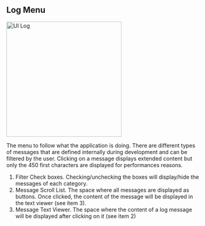 ## Log Menu

<img src="../../../resources/images/ui/1x/ui_log.png" alt="UI Log" style="height: 300px;"/>

The menu to follow what the application is doing. There are different types of messages that are defined internally during development and can be filtered by the user. Clicking on a message displays extended content but only the 450 first characters are displayed for performances reasons.

1. Filter Check boxes. Checking/unchecking the boxes will display/hide the messages of each category.
2. Message Scroll List. The space where all messages are displayed as buttons. Once clicked, the content of the message will be displayed in the text viewer (see item 3).
3. Message Text Viewer. The space where the content of a log message will be displayed after clicking on it (see item 2)

